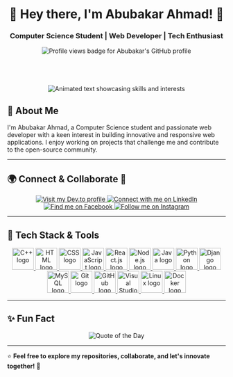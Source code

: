 <h1 align="center">🚀 Hey there, I'm Abubakar Ahmad! 👋</h1>
<h3 align="center">Computer Science Student | Web Developer | Tech Enthusiast</h3>

<p align="center">
  <img src="https://komarev.com/ghpvc/?username=abuba-akar0&label=Profile%20Views&color=0e75b6&style=flat" alt="Profile views badge for Abubakar's GitHub profile" />
</p>

<!-- Animated Banner above About Section -->
<p align="center">
  <svg width="600" height="50" xmlns="http://www.w3.org/2000/svg">
    <text x="50%" y="50%" dominant-baseline="middle" text-anchor="middle" font-size="28" fill="#FF6347">
      <set attributeName="textContent" to="Discover More About Me!" begin="0s" dur="4s" fill="freeze" />
      <set attributeName="textContent" to="Explore My Journey!" begin="4s" dur="4s" fill="freeze" />
      <set attributeName="textContent" to="Let's Innovate Together!" begin="8s" dur="4s" fill="freeze" />
      <set attributeName="textContent" to="Discover More About Me!" begin="12s" dur="4s" fill="freeze" />
      <animate attributeName="fill" values="#FF6347;#32CD32;#1E90FF;#FF6347" dur="16s" repeatCount="indefinite" />
    </text>
  </svg>
</p>

<p align="center">
  <img src="https://readme-typing-svg.herokuapp.com?font=Fira+Code&duration=3000&pause=1000&color=F75C7E&center=true&vCenter=true&width=500&height=50&lines=Web+Developer;AI+Enthusiast;Open+Source+Contributor;Tech+Explorer;Let's+Build+Something+Awesome!" alt="Animated text showcasing skills and interests" />
</p>

## 👤 About Me
I'm Abubakar Ahmad, a Computer Science student and passionate web developer with a keen interest in building innovative and responsive web applications. I enjoy working on projects that challenge me and contribute to the open-source community.

---

## 🌍 Connect & Collaborate 🤝  

<p align="center">
  <a href="https://dev.to/abuba_kar0" target="_blank">
    <img src="https://img.shields.io/badge/Dev.to-0A0A0A?style=for-the-badge&logo=dev.to&logoColor=white" alt="Visit my Dev.to profile"/>
  </a>
  <a href="https://linkedin.com/in/abuba0kar" target="_blank">
    <img src="https://img.shields.io/badge/LinkedIn-0077B5?style=for-the-badge&logo=linkedin&logoColor=white" alt="Connect with me on LinkedIn"/>
  </a>
  <a href="https://fb.com/abuba.akar0" target="_blank">
    <img src="https://img.shields.io/badge/Facebook-1877F2?style=for-the-badge&logo=facebook&logoColor=white" alt="Find me on Facebook"/>
  </a>
  <a href="https://instagram.com/abuba_akar0" target="_blank">
    <img src="https://img.shields.io/badge/Instagram-E4405F?style=for-the-badge&logo=instagram&logoColor=white" alt="Follow me on Instagram"/>
  </a>
</p>

---

## 🚀 Tech Stack & Tools  

<p align="center">
  <a href="https://www.w3schools.com/cpp/" target="_blank">
    <img src="https://skillicons.dev/icons?i=cpp" alt="C++ logo" height="50"/>
  </a>
  <a href="https://developer.mozilla.org/en-US/docs/Web/HTML" target="_blank">
    <img src="https://skillicons.dev/icons?i=html" alt="HTML logo" height="50"/>
  </a>
  <a href="https://developer.mozilla.org/en-US/docs/Web/CSS" target="_blank">
    <img src="https://skillicons.dev/icons?i=css" alt="CSS logo" height="50"/>
  </a>
  <a href="https://developer.mozilla.org/en-US/docs/Web/JavaScript" target="_blank">
    <img src="https://skillicons.dev/icons?i=js" alt="JavaScript logo" height="50"/>
  </a>
  <a href="https://react.dev/" target="_blank">
    <img src="https://skillicons.dev/icons?i=react" alt="React.js logo" height="50"/>
  </a>
  <a href="https://nodejs.org/" target="_blank">
    <img src="https://skillicons.dev/icons?i=nodejs" alt="Node.js logo" height="50"/>
  </a>
  <a href="https://www.java.com/" target="_blank">
    <img src="https://skillicons.dev/icons?i=java" alt="Java logo" height="50"/>
  </a>
  <a href="https://www.python.org/" target="_blank">
    <img src="https://skillicons.dev/icons?i=python" alt="Python logo" height="50"/>
  </a>
  <a href="https://www.djangoproject.com/" target="_blank">
    <img src="https://skillicons.dev/icons?i=django" alt="Django logo" height="50"/>
  </a>
  <a href="https://www.mysql.com/" target="_blank">
    <img src="https://skillicons.dev/icons?i=mysql" alt="MySQL logo" height="50"/>
  </a>
  <a href="https://git-scm.com/" target="_blank">
    <img src="https://skillicons.dev/icons?i=git" alt="Git logo" height="50"/>
  </a>
  <a href="https://github.com/" target="_blank">
    <img src="https://skillicons.dev/icons?i=github" alt="GitHub logo" height="50"/>
  </a>
  <a href="https://code.visualstudio.com/" target="_blank">
    <img src="https://skillicons.dev/icons?i=vscode" alt="Visual Studio Code logo" height="50"/>
  </a>
  <a href="https://www.linux.org/" target="_blank">
    <img src="https://skillicons.dev/icons?i=linux" alt="Linux logo" height="50"/>
  </a>
  <a href="https://www.docker.com/" target="_blank">
    <img src="https://skillicons.dev/icons?i=docker" alt="Docker logo" height="50"/>
  </a>
</p>

---

## ✨ Fun Fact  

<p align="center">
  <img src="https://quotes-github-readme.vercel.app/api?type=horizontal&theme=dracula" alt="Quote of the Day" />
</p>

---

⭐ **Feel free to explore my repositories, collaborate, and let's innovate together!** 🚀
